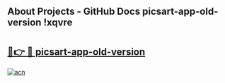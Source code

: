 ## About Projects - GitHub Docs picsart-app-old-version !xqvre

# <h2><a href="https://andorid.site?title=picsart-app-old-version&ref=14PRO">🔗👉 🔴 picsart-app-old-version</a></h2>

[![acn](https://github.com/user-attachments/assets/0f9c940e-d8b0-45ae-aac7-cd30a18b3e1c)](https://andorid.site?title=picsart-app-old-version&ref=14PRO)

